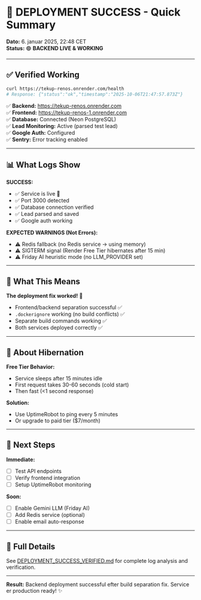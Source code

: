 # 🎉 DEPLOYMENT SUCCESS - Quick Summary

**Dato:** 6. januar 2025, 22:48 CET  
**Status:** 🟢 **BACKEND LIVE & WORKING**

---

## ✅ Verified Working

```bash
curl https://tekup-renos.onrender.com/health
# Response: {"status":"ok","timestamp":"2025-10-06T21:47:57.873Z"}
```

✅ **Backend:** <https://tekup-renos.onrender.com>  
✅ **Frontend:** <https://tekup-renos-1.onrender.com>  
✅ **Database:** Connected (Neon PostgreSQL)  
✅ **Lead Monitoring:** Active (parsed test lead)  
✅ **Google Auth:** Configured  
✅ **Sentry:** Error tracking enabled

---

## 📊 What Logs Show

**SUCCESS:**
- ✅ Service is live 🎉
- ✅ Port 3000 detected
- ✅ Database connection verified
- ✅ Lead parsed and saved
- ✅ Google auth working

**EXPECTED WARNINGS (Not Errors):**
- ⚠️ Redis fallback (no Redis service → using memory)
- ⚠️ SIGTERM signal (Render Free Tier hibernates after 15 min)
- ⚠️ Friday AI heuristic mode (no LLM_PROVIDER set)

---

## 🎯 What This Means

**The deployment fix worked!** 🎉

- Frontend/backend separation successful ✅
- `.dockerignore` working (no build conflicts) ✅
- Separate build commands working ✅
- Both services deployed correctly ✅

---

## 🚨 About Hibernation

**Free Tier Behavior:**
- Service sleeps after 15 minutes idle
- First request takes 30-60 seconds (cold start)
- Then fast (<1 second response)

**Solution:**
- Use UptimeRobot to ping every 5 minutes
- Or upgrade to paid tier ($7/month)

---

## 📝 Next Steps

**Immediate:**
- [ ] Test API endpoints
- [ ] Verify frontend integration
- [ ] Setup UptimeRobot monitoring

**Soon:**
- [ ] Enable Gemini LLM (Friday AI)
- [ ] Add Redis service (optional)
- [ ] Enable email auto-response

---

## 🔗 Full Details

See [DEPLOYMENT_SUCCESS_VERIFIED.md](./DEPLOYMENT_SUCCESS_VERIFIED.md) for complete log analysis and verification.

---

**Result:** Backend deployment successful efter build separation fix. Service er production ready! ✨
